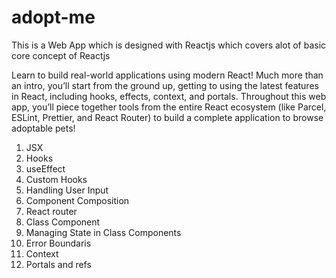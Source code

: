 # adopt-me

This is a Web App which is designed with Reactjs which covers alot of basic core concept of Reactjs

Learn to build real-world applications using modern React! Much more than an intro, you’ll start from the ground up, getting to using the latest features in React, including hooks, effects, context, and portals. Throughout this web app, you’ll piece together tools from the entire React ecosystem (like Parcel, ESLint, Prettier, and React Router) to build a complete application to browse adoptable pets!

1. JSX
2. Hooks
3. useEffect
4. Custom Hooks
5. Handling User Input
6. Component Composition
7. React router
8. Class Component
9. Managing State in Class Components
10. Error Boundaris
11. Context
12. Portals and refs
